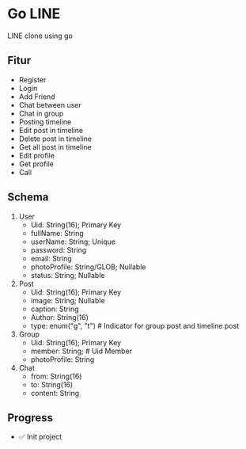 # Go LINE
LINE clone using go

## Fitur
- Register
- Login
- Add Friend
- Chat between user
- Chat in group
- Posting timeline
- Edit post in timeline
- Delete post in timeline
- Get all post in timeline
- Edit profile
- Get profile
- Call

## Schema
1. User
    - Uid: String(16); Primary Key
    - fullName: String
    - userName: String; Unique
    - password: String
    - email: String
    - photoProfile: String/GLOB; Nullable
    - status: String; Nullable
2. Post
    - Uid: String(16); Primary Key
    - image: String; Nullable
    - caption: String
    - Author: String(16)
    - type: enum("g", "t") # Indicator for group post and timeline post
3. Group
    - Uid: String(16); Primary Key
    - member: String; # Uid Member
    - photoProfile: String 
4. Chat
    - from: String(16)
    - to: String(16)
    - content: String

## Progress
* :white_check_mark: Init project

